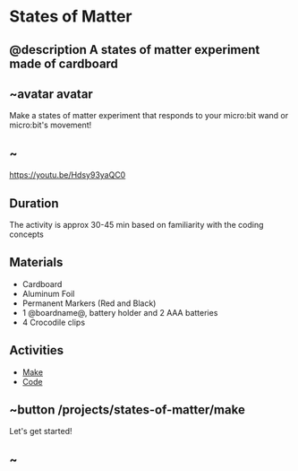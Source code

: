 
# States of Matter

## @description A states of matter experiment made of cardboard

## ~avatar avatar

Make a states of matter experiment that responds to your micro:bit wand or micro:bit's movement!

## ~

https://youtu.be/Hdsy93yaQC0

## Duration

The activity is approx 30-45 min based on familiarity with the coding concepts

## Materials

* Cardboard 
* Aluminum Foil
* Permanent Markers (Red and Black)
* 1 @boardname@, battery holder and 2 AAA batteries
* 4 Crocodile clips

## Activities

* [Make](/projects/states-of-matter/make)  
* [Code](/projects/states-of-matter/code)  

## ~button /projects/states-of-matter/make

Let's get started!

## ~
